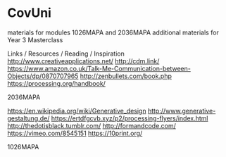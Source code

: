 # CovUni
materials for modules 1026MAPA and 2036MAPA
additional materials for Year 3 Masterclass


Links / Resources / Reading / Inspiration
http://www.creativeapplications.net/
http://cdm.link/
https://www.amazon.co.uk/Talk-Me-Communication-between-Objects/dp/0870707965
http://zenbullets.com/book.php
https://processing.org/handbook/


2036MAPA

https://en.wikipedia.org/wiki/Generative_design
http://www.generative-gestaltung.de/
https://ertdfgcvb.xyz/p2/processing-flyers/index.html
http://thedotisblack.tumblr.com/
http://formandcode.com/
https://vimeo.com/8545151
https://10print.org/


1026MAPA
